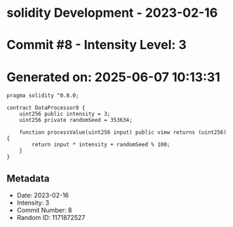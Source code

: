 ﻿# solidity Development - 2023-02-16
# Commit #8 - Intensity Level: 3
# Generated on: 2025-06-07 10:13:31
```solidity
pragma solidity ^0.8.0;

contract DataProcessor8 {
    uint256 public intensity = 3;
    uint256 private randomSeed = 353634;

    function processValue(uint256 input) public view returns (uint256) {
        return input * intensity + randomSeed % 100;
    }
}
```
## Metadata
- Date: 2023-02-16
- Intensity: 3
- Commit Number: 8
- Random ID: 1171872527
